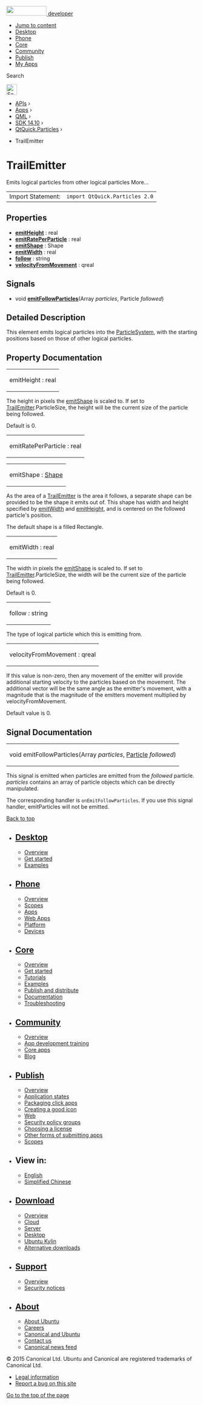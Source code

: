 <a href="https://developer.ubuntu.com/" class="logo-ubuntu"><img src="https://developer.ubuntu.com/assets/sites/ubuntu/latest/u/img/logos/logo-ubuntu-orange.svg" width="106" height="25" /> <span>developer</span></a>

-   [Jump to content](index.html#main-content)
-   [Desktop](https://developer.ubuntu.com/en/desktop/)
-   [Phone](https://developer.ubuntu.com/en/phone/)
-   [Core](https://developer.ubuntu.com/core)
-   [Community](https://developer.ubuntu.com/en/community/)
-   [Publish](https://developer.ubuntu.com/en/publish/)
-   [My Apps](https://myapps.developer.ubuntu.com/)

Search

<img src="https://developer.ubuntu.com/assets/sites/ubuntu/latest/u/img/search-white.svg" alt="Search" height="28" />

-   [APIs](../../../../index.html) ›
-   [Apps](../../../index.html) ›
-   [QML](../../index.html) ›
-   [SDK 14.10](../index.html) ›
-   [QtQuick.Particles](../QtQuick.Particles/index.html) ›

<!-- -->

-   TrailEmitter

TrailEmitter
============

<span class="subtitle"></span>
Emits logical particles from other logical particles More...

|                   |                                |
|-------------------|--------------------------------|
| Import Statement: | `import QtQuick.Particles 2.0` |

<span id="properties"></span>
Properties
----------

-   ****[emitHeight](index.html#emitHeight-prop)**** : real
-   ****[emitRatePerParticle](index.html#emitRatePerParticle-prop)**** : real
-   ****[emitShape](index.html#emitShape-prop)**** : Shape
-   ****[emitWidth](index.html#emitWidth-prop)**** : real
-   ****[follow](index.html#follow-prop)**** : string
-   ****[velocityFromMovement](index.html#velocityFromMovement-prop)**** : qreal

<span id="signals"></span>
Signals
-------

-   void ****[emitFollowParticles](index.html#emitFollowParticles-signal)****(Array *particles*, Particle *followed*)

<span id="details"></span>
Detailed Description
--------------------

This element emits logical particles into the [ParticleSystem](../QtQuick.Particles.ParticleSystem/index.html), with the starting positions based on those of other logical particles.

Property Documentation
----------------------

<table>
<colgroup>
<col width="100%" />
</colgroup>
<tbody>
<tr class="odd">
<td><p><span id="emitHeight-prop"></span><span class="name">emitHeight</span> : <span class="type">real</span></p></td>
</tr>
</tbody>
</table>

The height in pixels the [emitShape](index.html#emitShape-prop) is scaled to. If set to [TrailEmitter](index.html).ParticleSize, the height will be the current size of the particle being followed.

Default is 0.

<table>
<colgroup>
<col width="100%" />
</colgroup>
<tbody>
<tr class="odd">
<td><p><span id="emitRatePerParticle-prop"></span><span class="name">emitRatePerParticle</span> : <span class="type">real</span></p></td>
</tr>
</tbody>
</table>

<table>
<colgroup>
<col width="100%" />
</colgroup>
<tbody>
<tr class="odd">
<td><p><span id="emitShape-prop"></span><span class="name">emitShape</span> : <span class="type"><a href="../QtQuick.Particles.Shape/index.html">Shape</a></span></p></td>
</tr>
</tbody>
</table>

As the area of a [TrailEmitter](index.html) is the area it follows, a separate shape can be provided to be the shape it emits out of. This shape has width and height specified by [emitWidth](index.html#emitWidth-prop) and [emitHeight](index.html#emitHeight-prop), and is centered on the followed particle's position.

The default shape is a filled Rectangle.

<table>
<colgroup>
<col width="100%" />
</colgroup>
<tbody>
<tr class="odd">
<td><p><span id="emitWidth-prop"></span><span class="name">emitWidth</span> : <span class="type">real</span></p></td>
</tr>
</tbody>
</table>

The width in pixels the [emitShape](index.html#emitShape-prop) is scaled to. If set to [TrailEmitter](index.html).ParticleSize, the width will be the current size of the particle being followed.

Default is 0.

<table>
<colgroup>
<col width="100%" />
</colgroup>
<tbody>
<tr class="odd">
<td><p><span id="follow-prop"></span><span class="name">follow</span> : <span class="type">string</span></p></td>
</tr>
</tbody>
</table>

The type of logical particle which this is emitting from.

<table>
<colgroup>
<col width="100%" />
</colgroup>
<tbody>
<tr class="odd">
<td><p><span id="velocityFromMovement-prop"></span><span class="name">velocityFromMovement</span> : <span class="type">qreal</span></p></td>
</tr>
</tbody>
</table>

If this value is non-zero, then any movement of the emitter will provide additional starting velocity to the particles based on the movement. The additional vector will be the same angle as the emitter's movement, with a magnitude that is the magnitude of the emitters movement multiplied by velocityFromMovement.

Default value is 0.

Signal Documentation
--------------------

<table>
<colgroup>
<col width="100%" />
</colgroup>
<tbody>
<tr class="odd">
<td><p><span id="emitFollowParticles-signal"></span><span class="type">void</span> <span class="name">emitFollowParticles</span>(<span class="type">Array</span> <em>particles</em>, <span class="type"><a href="../QtQuick.Particles.Particle/index.html">Particle</a></span> <em>followed</em>)</p></td>
</tr>
</tbody>
</table>

This signal is emitted when particles are emitted from the *followed* particle. *particles* contains an array of particle objects which can be directly manipulated.

The corresponding handler is `onEmitFollowParticles`. If you use this signal handler, emitParticles will not be emitted.

[Back to top](index.html#)

-   [Desktop](https://developer.ubuntu.com/en/desktop/)
    ---------------------------------------------------

    -   [Overview](https://developer.ubuntu.com/en/desktop/)
    -   [Get started](http://snapcraft.io/?utm_source=developer.ubuntu.com&utm_medium=devportal&utm_term=snaps%20snapcraft%20desktop&utm_content=menu&utm_campaign=duc_snappers)
    -   [Examples](https://github.com/ubuntu/snappy-playpen)

-   [Phone](https://developer.ubuntu.com/en/phone/)
    -----------------------------------------------

    -   [Overview](https://developer.ubuntu.com/en/phone/)
    -   [Scopes](https://developer.ubuntu.com/en/phone/scopes/)
    -   [Apps](https://developer.ubuntu.com/en/phone/apps/)
    -   [Web Apps](https://developer.ubuntu.com/en/phone/web/)
    -   [Platform](https://developer.ubuntu.com/en/phone/platform/)
    -   [Devices](https://developer.ubuntu.com/en/phone/devices/)

-   [Core](https://developer.ubuntu.com/core)
    -----------------------------------------

    -   [Overview](https://developer.ubuntu.com/core)
    -   [Get started](https://developer.ubuntu.com/core/get-started)
    -   [Tutorials](https://developer.ubuntu.com/core/tutorials)
    -   [Examples](https://developer.ubuntu.com/core/examples)
    -   [Publish and distribute](https://developer.ubuntu.com/core/publish-and-distribute)
    -   [Documentation](https://developer.ubuntu.com/core/documentation)
    -   [Troubleshooting](https://developer.ubuntu.com/core/troubleshooting)

-   [Community](https://developer.ubuntu.com/en/community/)
    -------------------------------------------------------

    -   [Overview](https://developer.ubuntu.com/en/community/)
    -   [App development training](https://developer.ubuntu.com/en/community/training/)
    -   [Core apps](https://developer.ubuntu.com/en/community/core-apps/)
    -   [Blog](https://developer.ubuntu.com/en/community/blog/)

-   [Publish](https://developer.ubuntu.com/en/publish/)
    ---------------------------------------------------

    -   [Overview](https://developer.ubuntu.com/en/publish/)
    -   [Application states](https://developer.ubuntu.com/en/publish/application-states/)
    -   [Packaging click apps](https://developer.ubuntu.com/en/publish/packaging-click-apps/)
    -   [Creating a good icon](https://developer.ubuntu.com/en/publish/creating-a-good-icon/)
    -   [Web](https://developer.ubuntu.com/en/publish/web/)
    -   [Security policy groups](https://developer.ubuntu.com/en/publish/security-policy-groups/)
    -   [Choosing a license](https://developer.ubuntu.com/en/publish/choosing-a-license/)
    -   [Other forms of submitting apps](https://developer.ubuntu.com/en/publish/other-forms-of-submitting-apps/)
    -   [Scopes](https://developer.ubuntu.com/en/publish/scopes/)

-   View in:
    --------

    -   [English](index.html "Change to language: English")
    -   [Simplified Chinese](index.html "Change to language: Simplified Chinese")

-   [Download](http://ubuntu.com/download/)
    ---------------------------------------

    -   [Overview](http://ubuntu.com/download)
    -   [Cloud](http://ubuntu.com/download/cloud)
    -   [Server](http://ubuntu.com/download/server)
    -   [Desktop](http://ubuntu.com/download/desktop)
    -   [Ubuntu Kylin](http://ubuntu.com/download/ubuntu-kylin)
    -   [Alternative downloads](http://ubuntu.com/download/alternative-downloads)

-   [Support](http://ubuntu.com/support/)
    -------------------------------------

    -   [Overview](http://ubuntu.com/support)
    -   [Security notices](http://www.ubuntu.com/usn/)

-   [About](http://ubuntu.com/about/)
    ---------------------------------

    -   [About Ubuntu](http://ubuntu.com/about/about-ubuntu)
    -   [Careers](http://www.canonical.com/careers)
    -   [Canonical and Ubuntu](http://ubuntu.com/about/canonical-and-ubuntu)
    -   [Contact us](http://ubuntu.com/about/contact-us)
    -   [Canonical news feed](http://insights.ubuntu.com/feed/)

© 2015 Canonical Ltd. Ubuntu and Canonical are registered trademarks of Canonical Ltd.

-   [Legal information](http://www.ubuntu.com/legal)
-   [Report a bug on this site](https://bugs.launchpad.net/developer-ubuntu-com/)

<span class="accessibility-aid">[Go to the top of the page](index.html#)</span>
